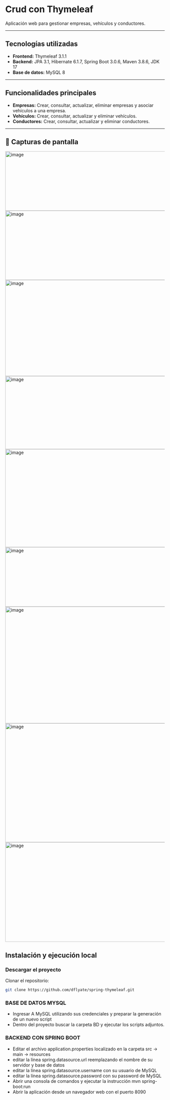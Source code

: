 # Crud con Thymeleaf 

Aplicación web para gestionar empresas, vehículos y conductores.

---

## Tecnologías utilizadas

- **Frontend:** Thymeleaf 3.1.1
- **Backend:** JPA 3.1, Hibernate 6.1.7, Spring Boot 3.0.6, Maven 3.8.6, JDK 17
- **Base de datos:** MySQL 8

---

## Funcionalidades principales

- **Empresas:** Crear, consultar, actualizar, eliminar empresas y asociar vehículos a una empresa.
- **Vehículos:** Crear, consultar, actualizar y eliminar vehículos.
- **Conductores:** Crear, consultar, actualizar y eliminar conductores.
---

## 📸 Capturas de pantalla

<img width="921" height="188" alt="image" src="https://github.com/user-attachments/assets/9c14cd6d-1cc4-414b-8217-67649c115859" />

<img width="921" height="219" alt="image" src="https://github.com/user-attachments/assets/b0763a2c-3f40-4a61-8c1d-e2a3d71ee3ac" />

<img width="921" height="304" alt="image" src="https://github.com/user-attachments/assets/c3fe54c7-ee3c-467e-a236-6573c4ad8ead" />

<img width="921" height="231" alt="image" src="https://github.com/user-attachments/assets/12a2f9f8-ae00-4638-95b3-9963687e06af" />

<img width="921" height="310" alt="image" src="https://github.com/user-attachments/assets/7ccfe5af-035e-412a-b58c-bb8abb91c6ff" />

<img width="921" height="188" alt="image" src="https://github.com/user-attachments/assets/95d219f8-d1d2-41c6-bb77-81a99ed2039f" />

<img width="921" height="369" alt="image" src="https://github.com/user-attachments/assets/3df76b5b-e0a1-43c4-a04b-a12d97898c3b" />

<img width="921" height="376" alt="image" src="https://github.com/user-attachments/assets/2e922c97-9a3c-4ad4-a60b-24ee2303b8c5" />

<img width="1919" height="315" alt="image" src="https://github.com/user-attachments/assets/8e95b23d-4455-443e-8143-73109cc889c1" />


## Instalación y ejecución local

### Descargar el proyecto

Clonar el repositorio:

```bash
git clone https://github.com/dflyate/spring-thymeleaf.git
```

### BASE DE DATOS MYSQL

- Ingresar A MySQL utilizando sus credenciales y preparar la generación de un nuevo script
- Dentro del proyecto buscar la carpeta BD y ejecutar los scripts adjuntos.

### BACKEND CON SPRING BOOT

- Editar el archivo application.properties localizado en la carpeta src -> main -> resources
- editar la línea spring.datasource.url reemplazando el nombre de su servidor y base de datos
- editar la línea spring.datasource.username con su usuario de MySQL
- editar la línea spring.datasource.password con su password de MySQL
- Abrir una consola de comandos y ejecutar la instrucción mvn spring-boot:run
- Abrir la aplicación desde un navegador web con el puerto 8090







